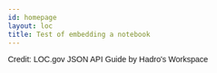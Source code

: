 ```yaml
---
id: homepage
layout: loc
title: Test of embedding a notebook
---
```


<style>

body {
  max-width: 960px;
  margin: 1em auto;
  padding: 0 1em;
  font-family: sans-serif;
}

a:link:not(:hover) {
  text-decoration: none;
}

</style>

<div id="observablehq-4f295653"></div>
<p>Credit: <a href="https://observablehq.com/@hadro-ws/loc-gov-json-api-guide">LOC.gov JSON API Guide by Hadro&#039;s Workspace</a></p>

<link rel="stylesheet" href="https://cdn.jsdelivr.net/npm/@observablehq/inspector@5/dist/inspector.css">
<script type="module">
import {Runtime, Inspector} from "https://cdn.jsdelivr.net/npm/@observablehq/runtime@5/dist/runtime.js";
import define from "https://api.observablehq.com/@hadro-ws/loc-gov-json-api-guide.js?v=4";
new Runtime().module(define, Inspector.into("#observablehq-4f295653"));
</script>
